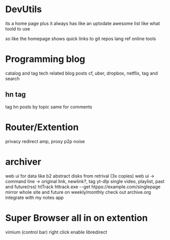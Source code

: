 # DevUtils 
its a home page plus it
always has like an uptodate awesome list
like what toold to use

so like the homepage shows quick links to
git repos
lang ref
online tools

# Programming blog
catalog and tag tech related blog posts
cf, uber, dropbox, netflix,
tag and search
## hn tag 
tag hn posts by topic 
same for comments

# Router/Extention
privacy redirect
    amp, proxy
p2p noise

# archiver 
web ui for data like b2
    abstract disks from retrival (3x copies)
web ui -> command line -> original link, newlink?, tag
    yt-dlp 
        single video, playlist, past and future(rss)
    htTrack
        httrack.exe --get htpps://example.com/singlepage
        mirror whole site and future on weekly/monthly
        check out archive.org
    integrate with my notes app


# Super Browser all in on extention
vimium (control bar)
right click enable
libredirect 




